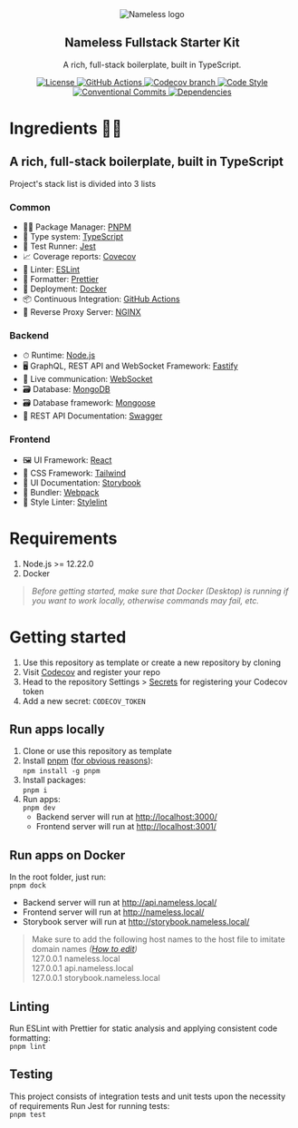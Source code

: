 <div align="center">
  <img
    alt="Nameless logo"
    src="https://i.ibb.co/3rNQyJk/clown-5862845-min.png"
  />
  <h2 align="center">Nameless Fullstack Starter Kit</h2>
  <p align="center">A rich, full-stack boilerplate, built in TypeScript.</p>
  <p align="center">
    <a
      href="https://github.com/seahindeniz/nameless-fullstack-boilerplate/LICENSE.md"
    >
      <img
        alt="License"
        src="https://img.shields.io/github/license/seahindeniz/nameless-fullstack-boilerplate?color=brightgreen&style=for-the-badge"
      />
    </a>
    <a
      href="https://github.com/seahindeniz/nameless-fullstack-boilerplate/actions"
    >
      <img
        alt="GitHub Actions"
        src="https://img.shields.io/github/workflow/status/seahindeniz/nameless-fullstack-boilerplate/Lint,%20Build%20&%20Test?label=Lint%2C%20Build%20%26%20Test&style=for-the-badge&logo=github"
      />
    </a>
    <a href="https://codecov.io/gh/seahindeniz/nameless-fullstack-boilerplate">
      <img
        alt="Codecov branch"
        src="https://img.shields.io/codecov/c/github/seahindeniz/nameless-fullstack-boilerplate/master.svg?style=for-the-badge&logo=codecov"
      />
    </a>
    <a href="https://github.com/airbnb/javascript">
      <img
        alt="Code Style"
        src="https://img.shields.io/badge/code%20style-airbnb-ff5a5f?style=for-the-badge&logo=eslint"
      />
    </a>
    <a href="https://www.conventionalcommits.org/en/v1.0.0/">
      <img
        alt="Conventional Commits"
        src="https://img.shields.io/badge/Conventional%20Commits-1.0.0-fe5196?style=for-the-badge"
      />
    </a>
    <a
      href="https://libraries.io/github/seahindeniz/nameless-fullstack-boilerplate"
    >
      <img
        alt="Dependencies"
        src="https://img.shields.io/librariesio/github/seahindeniz/nameless-fullstack-boilerplate?style=for-the-badge&logo=librariesdotio"
      />
    </a>
  </p>
</div>

# Ingredients 👨‍🍳
## A rich, full-stack boilerplate, built in TypeScript
Project's stack list is divided into 3 lists

### Common
- 👨‍💼 Package Manager: [PNPM](https://pnpm.io/)
- 🔏 Type system: [TypeScript](https://www.typescriptlang.org/)
- 🧪 Test Runner: [Jest](https://jestjs.io/)
- 📈 Coverage reports: [Covecov](https://codecov.io/)
- 👕 Linter: [ESLint](https://eslint.org/)
- 💄 Formatter: [Prettier](https://prettier.io/)
- 🚢 Deployment: [Docker]()
- 📦 Continuous Integration: [GitHub Actions](https://github.com/features/actions/)
- 🔱 Reverse Proxy Server: [NGINX](https://www.nginx.com/)

### Backend
- ⏱ Runtime: [Node.js](https://nodejs.org/en/)
- 🖥 GraphQL, REST API and WebSocket Framework: [Fastify](https://www.fastify.io/)
- 🔀 Live communication: [WebSocket](https://github.com/websockets/ws)
- 🗃️ Database: [MongoDB](https://www.mongodb.com/)
- 🗃️ Database framework: [Mongoose](https://mongoosejs.com/) 
- 📝 REST API Documentation: [Swagger](https://swagger.io/tools/swagger-ui/)

### Frontend
- 🖼 UI Framework: [React](https://reactjs.org/)
- 🎨 CSS Framework: [Tailwind](https://tailwindcss.com/)
- 📝 UI Documentation: [Storybook](https://storybook.js.org/)
- 🔨 Bundler: [Webpack](https://webpack.js.org/)
- 👕 Style Linter: [Stylelint](https://stylelint.io/)

# Requirements
1. Node.js >= 12.22.0
2. Docker

> _Before getting started, make sure that Docker (Desktop) is running if you
  want to work locally, otherwise commands may fail, etc._

# Getting started
1. Use this repository as template or create a new repository by cloning
2. Visit [Codecov](https://docs.codecov.com/docs/quick-start#getting-started)
   and register your repo
3. Head to the repository Settings > [Secrets](./settings/secrets/actions) for
   registering your Codecov token
4. Add a new secret: `CODECOV_TOKEN`

## Run apps locally
1. Clone or use this repository as template
2. Install [pnpm](https://pnpm.io/installation)
   ([for obvious reasons](https://pnpm.io/motivation)):  
`npm install -g pnpm`
3. Install packages:  
`pnpm i`
4. Run apps:  
`pnpm dev`
   - Backend server will run at <http://localhost:3000/>
   - Frontend server will run at <http://localhost:3001/>

## Run apps on Docker
In the root folder, just run:  
`pnpm dock`
   - Backend server will run at <http://api.nameless.local/>
   - Frontend server will run at <http://nameless.local/>
   - Storybook server will run at <http://storybook.nameless.local/>

> Make sure to add the following host names to the host file to imitate domain
  names
  _([How to edit](https://phoenixnap.com/kb/how-to-edit-hosts-file-in-windows-mac-or-linux))_  
> 127.0.0.1		nameless.local  
> 127.0.0.1		api.nameless.local  
> 127.0.0.1		storybook.nameless.local

## Linting
Run ESLint with Prettier for static analysis and applying consistent code
formatting:   
`pnpm lint`

## Testing
This project consists of integration tests and unit tests upon the necessity of
requirements
Run Jest for running tests:   
`pnpm test`
